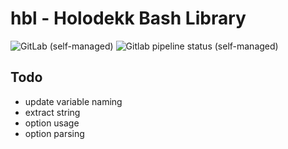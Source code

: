 # hbl - Holodekk Bash Library
![GitLab (self-managed)](https://img.shields.io/gitlab/license/holodekk/hbl?gitlab_url=https%3A%2F%2Fgit.dubzland.net)
![Gitlab pipeline status (self-managed)](https://img.shields.io/gitlab/pipeline-status/holodekk/hbl?branch=main&gitlab_url=https%3A%2F%2Fgit.dubzland.net)

## Todo
- update variable naming
- extract string
- option usage
- option parsing
